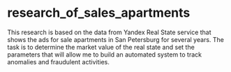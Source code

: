 # research_of_sales_apartments
This research is based on the data from Yandex Real State service that shows the ads for sale apartments in San Petersburg for several years. The task is to determine the market value of the real state and set the parameters that will allow me to build an automated system to track anomalies and fraudulent activities.
